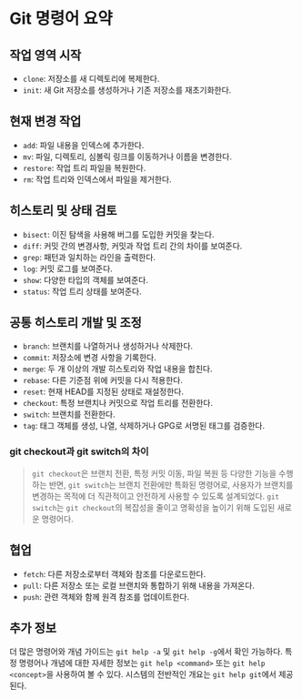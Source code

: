 # Git 명령어 요약

## 작업 영역 시작
- `clone`: 저장소를 새 디렉토리에 복제한다.
- `init`: 새 Git 저장소를 생성하거나 기존 저장소를 재초기화한다.

## 현재 변경 작업
- `add`: 파일 내용을 인덱스에 추가한다.
- `mv`: 파일, 디렉토리, 심볼릭 링크를 이동하거나 이름을 변경한다.
- `restore`: 작업 트리 파일을 복원한다.
- `rm`: 작업 트리와 인덱스에서 파일을 제거한다.

## 히스토리 및 상태 검토
- `bisect`: 이진 탐색을 사용해 버그를 도입한 커밋을 찾는다.
- `diff`: 커밋 간의 변경사항, 커밋과 작업 트리 간의 차이를 보여준다.
- `grep`: 패턴과 일치하는 라인을 출력한다.
- `log`: 커밋 로그를 보여준다.
- `show`: 다양한 타입의 객체를 보여준다.
- `status`: 작업 트리 상태를 보여준다.

## 공통 히스토리 개발 및 조정
- `branch`: 브랜치를 나열하거나 생성하거나 삭제한다.
- `commit`: 저장소에 변경 사항을 기록한다.
- `merge`: 두 개 이상의 개발 히스토리와 작업 내용을 합친다.
- `rebase`: 다른 기준점 위에 커밋을 다시 적용한다.
- `reset`: 현재 HEAD를 지정된 상태로 재설정한다.
- `checkout`: 특정 브랜치나 커밋으로 작업 트리를 전환한다.
- `switch`: 브랜치를 전환한다.
- `tag`: 태그 객체를 생성, 나열, 삭제하거나 GPG로 서명된 태그를 검증한다.

### git checkout과 git switch의 차이
> `git checkout`은 브랜치 전환, 특정 커밋 이동, 파일 복원 등 다양한 기능을 수행하는 반면, `git switch`는 브랜치 전환에만 특화된 명령어로, 사용자가 브랜치를 변경하는 목적에 더 직관적이고 안전하게 사용할 수 있도록 설계되었다. `git switch`는 `git checkout`의 복잡성을 줄이고 명확성을 높이기 위해 도입된 새로운 명령어다.

## 협업
- `fetch`: 다른 저장소로부터 객체와 참조를 다운로드한다.
- `pull`: 다른 저장소 또는 로컬 브랜치와 통합하기 위해 내용을 가져온다.
- `push`: 관련 객체와 함께 원격 참조를 업데이트한다.

## 추가 정보
더 많은 명령어와 개념 가이드는 `git help -a` 및 `git help -g`에서 확인 가능하다. 특정 명령어나 개념에 대한 자세한 정보는 `git help <command>` 또는 `git help <concept>`을 사용하여 볼 수 있다. 시스템의 전반적인 개요는 `git help git`에서 제공된다.
